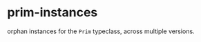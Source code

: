 prim-instances
==============

orphan instances for the `Prim` typeclass, across multiple versions.
